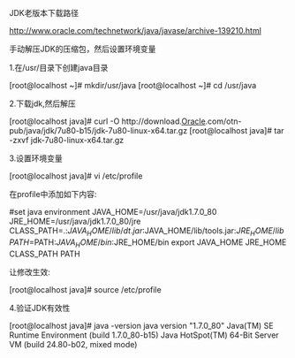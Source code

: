 JDK老版本下载路径

http://www.oracle.com/technetwork/java/javase/archive-139210.html



手动解压JDK的压缩包，然后设置环境变量

1.在/usr/目录下创建java目录

[root@localhost ~]# mkdir/usr/java
[root@localhost ~]# cd /usr/java

2.下载jdk,然后解压

[root@localhost java]# curl -O http://download.[Oracle](https://www.linuxidc.com/topicnews.aspx?tid=12).com/otn-pub/java/jdk/7u80-b15/jdk-7u80-linux-x64.tar.gz 
[root@localhost java]# tar -zxvf jdk-7u80-linux-x64.tar.gz

3.设置环境变量

[root@localhost java]# vi /etc/profile

在profile中添加如下内容:

\#set java environment
JAVA_HOME=/usr/java/jdk1.7.0_80
JRE_HOME=/usr/java/jdk1.7.0_80/jre
CLASS_PATH=.:$JAVA_HOME/lib/dt.jar:$JAVA_HOME/lib/tools.jar:$JRE_HOME/lib
PATH=$PATH:$JAVA_HOME/bin:$JRE_HOME/bin
export JAVA_HOME JRE_HOME CLASS_PATH PATH

让修改生效:

[root@localhost java]# source /etc/profile

4.验证JDK有效性

[root@localhost java]# java -version
java version "1.7.0_80"
Java(TM) SE Runtime Environment (build 1.7.0_80-b15)
Java HotSpot(TM) 64-Bit Server VM (build 24.80-b02, mixed mode)
